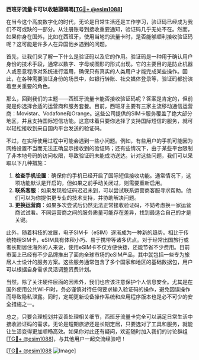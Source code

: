 **西班牙流量卡可以收驗證碼嗎[[TG💪+ @esim1088](https://t.me/s/esim1088)]**

在当今这个高度数字化的时代，无论是日常生活还是工作学习，验证码已经成为我们不可或缺的一部分。从注册账号到接收重要通知，验证码几乎无处不在。然而，如果你身在国外，比如在西班牙，使用当地的流量卡时，是否能够顺利接收验证码呢？这可能是许多人在异国他乡遇到的问题。

首先，让我们来了解一下什么是验证码以及它的作用。验证码是一种用于确认用户身份的技术手段，通常以数字、字母或图形的形式出现。它的主要目的是防止机器人或恶意程序对系统进行滥用，确保只有真实的人类用户才能完成某些操作。因此，在各种需要验证身份的场景中，如银行转账、社交媒体登录等，验证码都扮演着至关重要的角色。

那么，回到我们的主题——西班牙流量卡能否接收验证码呢？答案是肯定的，但前提是你选择合适的运营商和服务套餐。目前，西班牙主要有三家主流移动通信运营商：Movistar、Vodafone和Orange。这些公司提供的SIM卡服务覆盖了绝大部分地区，并且支持国际短信功能。这意味着只要你选择了支持国际短信的服务，就可以轻松接收到来自国内平台发送的验证码。

不过，在实际使用过程中可能会遇到一些小问题。例如，有些用户的手机可能因为网络设置不当而无法正确显示接收到的验证码；还有些情况下，由于某些平台限制了非本地号码的访问权限，导致验证码未能成功送达。针对这些问题，我们可以采取以下几种措施：

1. **检查手机设置**：确保你的手机已经开启了国际短信接收功能。通常情况下，这项功能默认是开启的，但如果之前手动关闭过，则需要重新启用。
2. **联系客服**：如果发现验证码迟迟未到，可以尝试联系运营商客服寻求帮助。他们可以为你提供更专业的技术支持，并协助解决问题。
3. **更换运营商**：如果多次尝试后仍然无法正常接收验证码，不妨考虑换一家运营商试试看。不同运营商之间的服务质量可能存在差异，找到最适合自己的才是关键。

此外，随着科技的发展，电子SIM卡（eSIM）逐渐成为一种新的趋势。相比于传统物理SIM卡，eSIM具有体积小巧、易于携带等诸多优点。对于经常出国旅行或者长期居住海外的人来说，使用eSIM卡不仅方便快捷，还能节省不少费用。目前市面上已经有不少品牌推出了面向全球市场的eSIM产品，其中就包括一些专为旅居人士设计的服务方案。这些服务通常包含了多个国家和地区的基础数据包，用户可以根据自身需求灵活调整资费计划。

当然，除了关注硬件层面的因素外，我们也应该注意保护个人信息安全。尤其是在国外使用公共Wi-Fi时，务必谨慎对待任何要求输入验证码的操作，避免因误操作而导致隐私泄露。同时，定期更新设备操作系统和应用程序版本也是必不可少的安全措施之一。

总之，只要合理规划并妥善处理相关细节，西班牙流量卡完全可以满足日常生活中接收验证码的需求。无论是短期旅游还是长期定居，只要选对了工具和服务，就能让生活变得更加顺畅高效。如果你对此还有疑问，欢迎随时加入我们的讨论群组[[TG💪+ @esim1088](https://t.me/s/esim1088)]，与其他用户一起交流经验吧！

[[TG💪+ @esim1088](https://t.me/s/esim1088) ![Image](https://i.postimg.cc/4NQfJmqS/Snipaste-2025-05-13-00-14-12.png)]